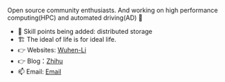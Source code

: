 Open source community enthusiasts. And working on high performance computing(HPC) and automated driving(AD) 🔭
- 🌱 Skill points being added: distributed storage
- 🏗 The ideal of life is for ideal life.
- 👉 Websites: [Wuhen-Li](https://liwuhen.cn)
- 👉 Blog：[Zhihu](https://www.zhihu.com/people/xiao-fang-fang-2-75)
- 📫 Email: [Email](mailto:liwuhen5788@gmail.com)
<!--
**liwuhen/liwuhen** is a ✨ _special_ ✨ repository because its `README.md` (this file) appears on your GitHub profile.

Here are some ideas to get you started:

- 🔭 I’m currently working on ...
- 🌱 I’m currently learning ...
- 👯 I’m looking to collaborate on ...
- 🤔 I’m looking for help with ...
- 💬 Ask me about ...
- 📫 How to reach me: ...
- 😄 Pronouns: ...
- ⚡ Fun fact: ...
-->
